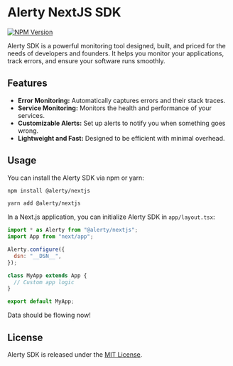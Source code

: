 # Alerty NextJS SDK

[![NPM Version](https://img.shields.io/npm/v/@alerty/nextjs.svg)](https://www.npmjs.com/package/@alerty/nextjs)

Alerty SDK is a powerful monitoring tool designed, built, and priced for the needs of developers and founders. It helps you monitor your applications, track errors, and ensure your software runs smoothly.

## Features

- **Error Monitoring:** Automatically captures errors and their stack traces.
- **Service Monitoring:** Monitors the health and performance of your services.
- **Customizable Alerts:** Set up alerts to notify you when something goes wrong.
- **Lightweight and Fast:** Designed to be efficient with minimal overhead.

## Usage

You can install the Alerty SDK via npm or yarn:

```sh
npm install @alerty/nextjs
```

```sh
yarn add @alerty/nextjs
```

In a Next.js application, you can initialize Alerty SDK in `app/layout.tsx`:

```javascript
import * as Alerty from "@alerty/nextjs";
import App from "next/app";

Alerty.configure({
  dsn: "__DSN__",
});

class MyApp extends App {
  // Custom app logic
}

export default MyApp;
```

Data should be flowing now!

## License

Alerty SDK is released under the [MIT License](LICENSE).
